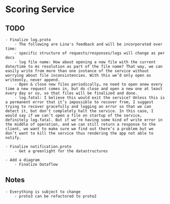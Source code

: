 # Scoring Service

## TODO

    - Finalize log.proto
        - The following are Lina's feedback and will be incorporated over time:
        - specific structure of requests/responses/logs will change as per docs
        - log file name: How about opening a new file with the current date/time to ms resolution as part of the file name? That way, we can easily write from more than one instance of the service without worrying about file inconsistencies. With this we’d only open as writeonly, never append.
        - Open & close new files periodically… no need to open anew every time a new request comes in, but do close and open a new one at least every day or so, so that files will be finalized and done.
        - log.fatal: I believe this would exit the service? Unless this is a permanent error that it’s impossible to recover from, I suggest trying to recover gracefully and logging an error so that we can detect it, but don’t completely halt the service. In this case, I would say if we can’t open a file on startup of the service, definitely log.fatal. But if we’re having some kind of write error in the middle of operation, and we can still return a response to the client, we want to make sure we find out there’s a problem but we don’t want to kill the service thus rendering the app not able to notify.
    
    - Finalize notification.proto
        - Get a greenlight for the datastructures

    - Add a diagram
        - Finalize Dataflow

## Notes

    - Everything is subject to change
        - proto3 can be refactored to proto2

